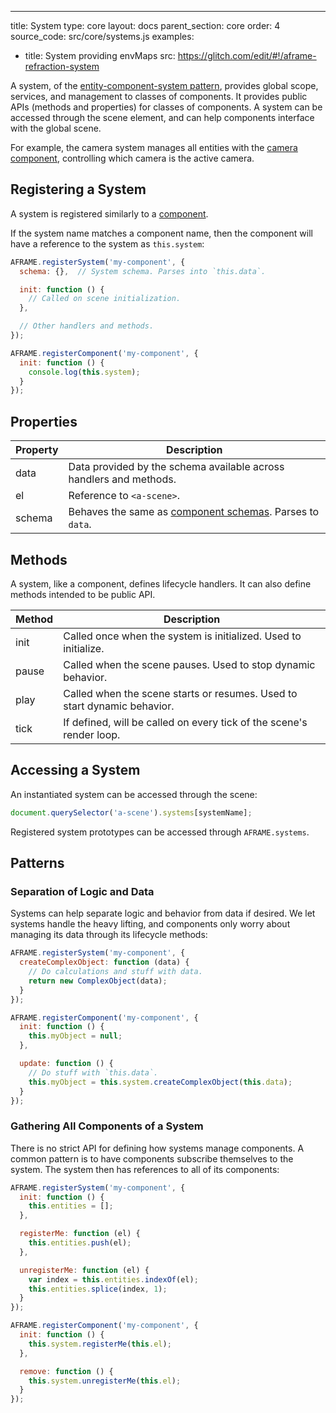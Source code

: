 ---
title: System
type: core
layout: docs
parent_section: core
order: 4
source_code: src/core/systems.js
examples: 
  - title: System providing envMaps
    src: https://glitch.com/edit/#!/aframe-refraction-system

[ecs]: ../introduction/entity-component-system.md

A system, of the [entity-component-system pattern][ecs], provides global scope,
services, and management to classes of components. It provides public APIs
(methods and properties) for classes of components. A system can be accessed
through the scene element, and can help components interface with the global
scene.

[camera]: ../components/camera.md

For example, the camera system manages all entities with the [camera
component][camera], controlling which camera is the active camera.

<!--toc-->

## Registering a System

[components]: ./component.md

A system is registered similarly to a [component][components].

If the system name matches a component name, then the component will have a
reference to the system as `this.system`:

```js
AFRAME.registerSystem('my-component', {
  schema: {},  // System schema. Parses into `this.data`.

  init: function () {
    // Called on scene initialization.
  },

  // Other handlers and methods.
});

AFRAME.registerComponent('my-component', {
  init: function () {
    console.log(this.system);
  }
});
```

## Properties

[schema]: ./component.md#schema

| Property | Description                                                        |
| -------- | -------------                                                      |
| data     | Data provided by the schema available across handlers and methods. |
| el       | Reference to `<a-scene>`.                                          |
| schema   | Behaves the same as [component schemas][schema]. Parses to `data`. |

## Methods

A system, like a component, defines lifecycle handlers. It can also define
methods intended to be public API.

| Method   | Description                                                              |
| -------- | -------------                                                            |
| init     | Called once when the system is initialized. Used to initialize.          |
| pause    | Called when the scene pauses. Used to stop dynamic behavior.             |
| play     | Called when the scene starts or resumes. Used to start dynamic behavior. |
| tick     | If defined, will be called on every tick of the scene's render loop.     |

## Accessing a System

An instantiated system can be accessed through the scene:

```js
document.querySelector('a-scene').systems[systemName];
```

Registered system prototypes can be accessed through `AFRAME.systems`.

## Patterns

### Separation of Logic and Data

Systems can help separate logic and behavior from data if desired. We let
systems handle the heavy lifting, and components only worry about managing its
data through its lifecycle methods:

```js
AFRAME.registerSystem('my-component', {
  createComplexObject: function (data) {
    // Do calculations and stuff with data.
    return new ComplexObject(data);
  }
});

AFRAME.registerComponent('my-component', {
  init: function () {
    this.myObject = null;
  },

  update: function () {
    // Do stuff with `this.data`.
    this.myObject = this.system.createComplexObject(this.data);
  }
});
```

### Gathering All Components of a System

There is no strict API for defining how systems manage components. A common
pattern is to have components subscribe themselves to the system. The system
then has references to all of its components:

```js
AFRAME.registerSystem('my-component', {
  init: function () {
    this.entities = [];
  },

  registerMe: function (el) {
    this.entities.push(el);
  },

  unregisterMe: function (el) {
    var index = this.entities.indexOf(el);
    this.entities.splice(index, 1);
  }
});

AFRAME.registerComponent('my-component', {
  init: function () {
    this.system.registerMe(this.el);
  },

  remove: function () {
    this.system.unregisterMe(this.el);
  }
});
```
